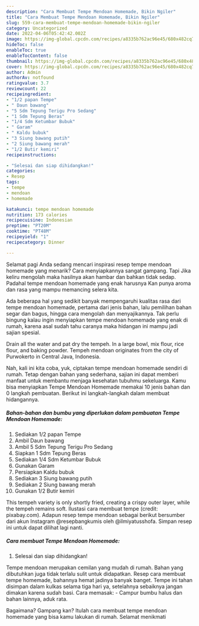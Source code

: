 ```yaml
---
description: "Cara Membuat Tempe Mendoan Homemade, Bikin Ngiler"
title: "Cara Membuat Tempe Mendoan Homemade, Bikin Ngiler"
slug: 559-cara-membuat-tempe-mendoan-homemade-bikin-ngiler
category: Uncategorized
date: 2022-04-06T05:42:42.002Z
image: https://img-global.cpcdn.com/recipes/a8335b762ac96e45/680x482cq70/tempe-mendoan-homemade-foto-resep-utama.jpg
hideToc: false
enableToc: true
enableTocContent: false
thumbnail: https://img-global.cpcdn.com/recipes/a8335b762ac96e45/680x482cq70/tempe-mendoan-homemade-foto-resep-utama.jpg
cover: https://img-global.cpcdn.com/recipes/a8335b762ac96e45/680x482cq70/tempe-mendoan-homemade-foto-resep-utama.jpg
author: Admin
authorAv: notfound
ratingvalue: 3.7
reviewcount: 22
recipeingredient:
- "1/2 papan Tempe"
- " Daun bawang"
- "5 Sdm Tepung Terigu Pro Sedang"
- "1 Sdm Tepung Beras"
- "1/4 Sdm Ketumbar Bubuk"
- " Garam"
- " Kaldu bubuk"
- "3 Siung bawang putih"
- "2 Siung bawang merah"
- "1/2 Butir kemiri"
recipeinstructions:

- "Selesai dan siap dihidangkan!"
categories:
- Resep
tags:
- tempe
- mendoan
- homemade

katakunci: tempe mendoan homemade 
nutrition: 173 calories
recipecuisine: Indonesian
preptime: "PT20M"
cooktime: "PT48M"
recipeyield: "1"
recipecategory: Dinner

---
```



Selamat pagi Anda sedang mencari inspirasi resep tempe mendoan homemade yang menarik? Cara menyiapkannya sangat gampang. Tapi Jika keliru mengolah maka hasilnya akan hambar dan bahkan tidak sedap. Padahal tempe mendoan homemade yang enak harusnya Kan punya aroma dan rasa yang mampu memancing selera kita.


Ada beberapa hal yang sedikit banyak mempengaruhi kualitas rasa dari tempe mendoan homemade, pertama dari jenis bahan, lalu pemilihan bahan segar dan bagus, hingga cara mengolah dan menyajikannya. Tak perlu bingung kalau ingin menyiapkan tempe mendoan homemade yang enak di rumah, karena asal sudah tahu caranya maka hidangan ini mampu jadi sajian spesial.

Drain all the water and pat dry the tempeh. In a large bowl, mix flour, rice flour, and baking powder. Tempeh mendoan originates from the city of Purwokerto in Central Java, Indonesia.


Nah, kali ini kita coba, yuk, ciptakan tempe mendoan homemade sendiri di rumah. Tetap dengan bahan yang sederhana, sajian ini dapat memberi manfaat untuk membantu menjaga kesehatan tubuhmu sekeluarga. Kamu bisa menyiapkan Tempe Mendoan Homemade memakai 10 jenis bahan dan 0 langkah pembuatan. Berikut ini langkah-langkah dalam membuat hidangannya.

<!--inarticleads1-->

##### Bahan-bahan dan bumbu yang diperlukan dalam pembuatan Tempe Mendoan Homemade:

1. Sediakan 1/2 papan Tempe
1. Ambil  Daun bawang
1. Ambil 5 Sdm Tepung Terigu Pro Sedang
1. Siapkan 1 Sdm Tepung Beras
1. Sediakan 1/4 Sdm Ketumbar Bubuk
1. Gunakan  Garam
1. Persiapkan  Kaldu bubuk
1. Sediakan 3 Siung bawang putih
1. Sediakan 2 Siung bawang merah
1. Gunakan 1/2 Butir kemiri


This tempeh variety is only shortly fried, creating a crispy outer layer, while the tempeh remains soft. Ilustasi cara membuat tempe (credit: pixabay.com). Adapun resep tempe mendoan sebagai berikut bersumber dari akun Instagram @resepbangkumis oleh @ilmiyatusshofa. Simpan resep ini untuk dapat dilihat lagi nanti. 

<!--inarticleads2-->

##### Cara membuat Tempe Mendoan Homemade:


1. Selesai dan siap dihidangkan!

Tempe mendoan merupakan cemilan yang mudah di rumah. Bahan yang dibutuhkan juga tidak terlalu sulit untuk didapatkan. Resep cara membuat tempe homemade, bahannya hemat jadinya banyak banget. Tempe ini tahan disimpan dalam kulkas selama tiga hari ya, setelahnya sebaiknya jangan dimakan karena sudah basi. Cara memasak: - Campur bumbu halus dan bahan lainnya, aduk rata. 

Bagaimana? Gampang kan? Itulah cara membuat tempe mendoan homemade yang bisa kamu lakukan di rumah. Selamat menikmati
